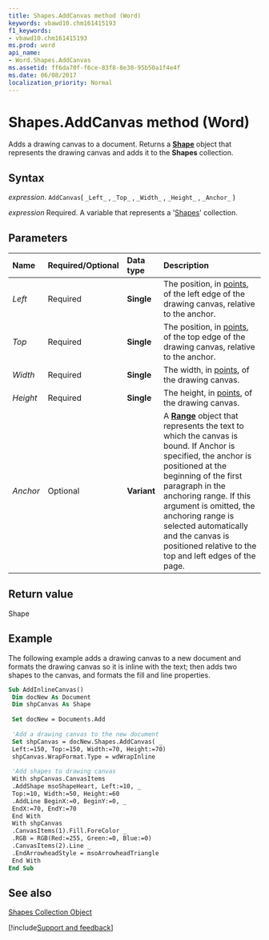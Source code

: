 ```yaml
---
title: Shapes.AddCanvas method (Word)
keywords: vbawd10.chm161415193
f1_keywords:
- vbawd10.chm161415193
ms.prod: word
api_name:
- Word.Shapes.AddCanvas
ms.assetid: ff6da70f-f6ce-83f8-8e30-95b50a1f4e4f
ms.date: 06/08/2017
localization_priority: Normal
---
```



# Shapes.AddCanvas method (Word)

Adds a drawing canvas to a document. Returns a  **[Shape](Word.Shape.md)** object that represents the drawing canvas and adds it to the **Shapes** collection.


## Syntax

_expression_. `AddCanvas`( `_Left_` , `_Top_` , `_Width_` , `_Height_` , `_Anchor_` )

_expression_ Required. A variable that represents a '[Shapes](Word.shapes.md)' collection.


## Parameters



|Name|Required/Optional|Data type|Description|
|:-----|:-----|:-----|:-----|
| _Left_|Required| **Single**|The position, in [points](../language/glossary/vbe-glossary.md#point), of the left edge of the drawing canvas, relative to the anchor.|
| _Top_|Required| **Single**|The position, in [points](../language/glossary/vbe-glossary.md#point), of the top edge of the drawing canvas, relative to the anchor.|
| _Width_|Required| **Single**|The width, in [points](../language/glossary/vbe-glossary.md#point), of the drawing canvas.|
| _Height_|Required| **Single**|The height, in [points](../language/glossary/vbe-glossary.md#point), of the drawing canvas.|
| _Anchor_|Optional| **Variant**|A  **[Range](Word.Range.md)** object that represents the text to which the canvas is bound. If Anchor is specified, the anchor is positioned at the beginning of the first paragraph in the anchoring range. If this argument is omitted, the anchoring range is selected automatically and the canvas is positioned relative to the top and left edges of the page.|

## Return value

Shape


## Example

The following example adds a drawing canvas to a new document and formats the drawing canvas so it is inline with the text; then adds two shapes to the canvas, and formats the fill and line properties.


```vb
Sub AddInlineCanvas() 
 Dim docNew As Document 
 Dim shpCanvas As Shape 
 
 Set docNew = Documents.Add 
 
 'Add a drawing canvas to the new document 
 Set shpCanvas = docNew.Shapes.AddCanvas( _ 
 Left:=150, Top:=150, Width:=70, Height:=70) 
 shpCanvas.WrapFormat.Type = wdWrapInline 
 
 'Add shapes to drawing canvas 
 With shpCanvas.CanvasItems 
 .AddShape msoShapeHeart, Left:=10, _ 
 Top:=10, Width:=50, Height:=60 
 .AddLine BeginX:=0, BeginY:=0, _ 
 EndX:=70, EndY:=70 
 End With 
 With shpCanvas 
 .CanvasItems(1).Fill.ForeColor _ 
 .RGB = RGB(Red:=255, Green:=0, Blue:=0) 
 .CanvasItems(2).Line _ 
 .EndArrowheadStyle = msoArrowheadTriangle 
 End With 
End Sub
```


## See also


[Shapes Collection Object](Word.shapes.md)

[!include[Support and feedback](~/includes/feedback-boilerplate.md)]